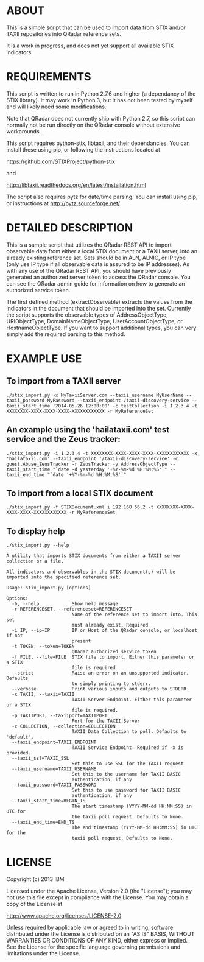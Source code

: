 ABOUT
=====
This is a simple script that can be used to import data from STIX and/or TAXII repositories into QRadar reference sets. 

It is a work in progress, and does not yet support all available STIX indicators.


REQUIREMENTS
===========

This script is written to run in Python 2.7.6 and higher (a dependancy of the STIX library). It may work in Python 3, but it has not been tested by myself and will likely need some modifications. 

Note that QRadar does not currently ship with Python 2.7, so this script can normally not be run directly on the QRadar console without extensive workarounds.

This script requires python-stix, libtaxii, and their dependancies. You can install these using pip, or following the instructions located at 

   https://github.com/STIXProject/python-stix 

and

   http://libtaxii.readthedocs.org/en/latest/installation.html

The script also requires pytz for date/time parsing. You can install using pip, or instructions at http://pytz.sourceforge.net/

DETAILED DESCRIPTION
===========

This is a sample script that utilizes the QRadar REST API to import observable data from either 
a local STIX document or a TAXII server, into an already existing reference set. Sets should be in ALN, 
ALNIC, or IP type (only use IP type if all observable data is assured to be IP addresses). As with
any use of the QRadar REST API, you should have previously generated an authorized server token to
access the QRadar console. You can see the QRadar admin guide for information on how to generate an
authorized service token.

The first defined method (extractObservable) extracts the values from the indicators in the document that
should be imported into the set. Currently the script supports the observable types of AddressObjectType,
URIObjectType, DomainNameObjectType, UserAccountObjectType, or HostnameObjectType. If you want to support 
additional types, you can very simply add the required parsing to this method.

EXAMPLE USE
===========

To import from a TAXII server
-----------------------------
```./stix_import.py -x MyTaxiiServer.com --taxii_username MyUserName --taxii_password MyPassword --taxii_endpoint /taxii-discovery-service --taxii_start_time '2014-05-26 12:00:00' -c testCollection -i 1.2.3.4 -t XXXXXXXX-XXXX-XXXX-XXXX-XXXXXXXXXXXX -r MyReferenceSet```

An example using the 'hailataxii.com' test service and the Zeus tracker:
-----------------------------

```./stix_import.py -i 1.2.3.4 -t XXXXXXXX-XXXX-XXXX-XXXX-XXXXXXXXXXXX -x 'hailataxii.com' --taxii_endpoint '/taxii-discovery-service' -c guest.Abuse_ZeusTracker -r ZeusTracker -y AddressObjectType --taxii_start_time "`date -d yesterday '+%Y-%m-%d %H:%M:%S'`" --taxii_end_time "`date '+%Y-%m-%d %H:%M:%S'`"```

To import from a local STIX document
------------------------------------

```./stix_import.py -f STIXDocument.xml i 192.168.56.2 -t XXXXXXXX-XXXX-XXXX-XXXX-XXXXXXXXXXXX -r MyReferenceSet```

To display help
---------------

```
./stix_import.py --help

A utility that imports STIX documents from either a TAXII server collection or a file.

All indicators and observables in the STIX document(s) will be imported into the specified reference set.

Usage: stix_import.py [options]

Options:
  -h, --help            Show help message
  -r REFERENCESET, --referenceset=REFERENCESET
                        Name of the reference set to import into. This set
                        must already exist. Required
  -i IP, --ip=IP        IP or Host of the QRadar console, or localhost if not
                        present
  -t TOKEN, --token=TOKEN
                        QRadar authorized service token
  -f FILE, --file=FILE  STIX file to import. Either this parameter or a STIX
                        file is required
  --strict              Raise an error on an unsupported indicator. Defaults
                        to simply printing to stderr.
  --verbose             Print various inputs and outputs to STDERR
  -x TAXII, --taxii=TAXII
                        TAXII Server Endpoint. Either this parameter or a STIX
                        file is required.
  -p TAXIIPORT, --taxiiport=TAXIIPORT
                        Port for the TAXII Server
  -c COLLECTION, --collection=COLLECTION
                        TAXII Data Collection to poll. Defaults to 'default'.
  --taxii_endpoint=TAXII_ENDPOINT
                        TAXII Service Endpoint. Required if -x is provided.
  --taxii_ssl=TAXII_SSL
                        Set this to use SSL for the TAXII request
  --taxii_username=TAXII_USERNAME
                        Set this to the username for TAXII BASIC
                        authentication, if any
  --taxii_password=TAXII_PASSWORD
                        Set this to use password for TAXII BASIC
                        authentication, if any
  --taxii_start_time=BEGIN_TS
                        The start timestamp (YYYY-MM-dd HH:MM:SS) in UTC for
                        the taxii poll request. Defaults to None.
  --taxii_end_time=END_TS
                        The end timestamp (YYYY-MM-dd HH:MM:SS) in UTC for the
                        taxii poll request. Defaults to None.
```

LICENSE
===========

Copyright (c) 2013 IBM

Licensed under the Apache License, Version 2.0 (the "License"); you may not use this file except in 
compliance with the License. You may obtain a copy of the License at

http://www.apache.org/licenses/LICENSE-2.0

Unless required by applicable law or agreed to in writing, software distributed under the License is 
distributed on an "AS IS" BASIS, WITHOUT WARRANTIES OR CONDITIONS OF ANY KIND, either express or implied. 
See the License for the specific language governing permissions and limitations under the License.
